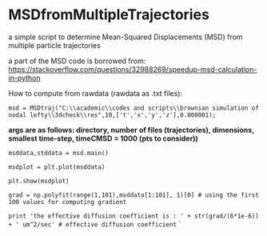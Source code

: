 # MSDfromMultipleTrajectories
a simple script to determine Mean-Squared Displacements (MSD) from multiple particle trajectories

a part of the MSD code is borrowed from: https://stackoverflow.com/questions/32988269/speedup-msd-calculation-in-python


How to compute from rawdata (rawdata as .txt files):

`msd = MSDtraj("C:\\academic\\codes and scripts\\brownian simulation of nodal lefty\\3dcheck\\res",10,['t','x','y','z'],0.000001);`

**args are as follows: directory, number of files (trajectories), dimensions, smallest time-step, timeCMSD = 1000 (pts to consider))**

`msddata,stddata = msd.main()`

`msdplot = plt.plot(msddata)`

`plt.show(msdplot)`

`grad = np.polyfit(range(1,101),msddata[1:101], 1)[0] # using the first 100 values for computing gradient`

`print 'the effective diffusion coefficient is : ' + str(grad/(6*1e-6)) + ' um^2/sec' # effective diffusion coefficient`
`
